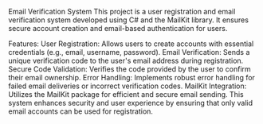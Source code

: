 Email Verification System
This project is a user registration and email verification system developed using C# and the MailKit library. It ensures secure account creation and email-based authentication for users.

Features:
User Registration: Allows users to create accounts with essential credentials (e.g., email, username, password).
Email Verification: Sends a unique verification code to the user's email address during registration.
Secure Code Validation: Verifies the code provided by the user to confirm their email ownership.
Error Handling: Implements robust error handling for failed email deliveries or incorrect verification codes.
MailKit Integration: Utilizes the MailKit package for efficient and secure email sending.
This system enhances security and user experience by ensuring that only valid email accounts can be used for registration.
